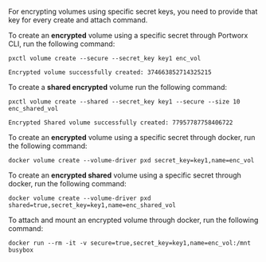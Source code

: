 For encrypting volumes using specific secret keys, you need to provide that key for every create and attach command.

To create an **encrypted** volume using a specific secret through Portworx CLI, run the following command:

```text
pxctl volume create --secure --secret_key key1 enc_vol
```

```output
Encrypted volume successfully created: 374663852714325215
```

To create a **shared encrypted** volume run the following command:

```text
pxctl volume create --shared --secret_key key1 --secure --size 10 enc_shared_vol
```

```output
Encrypted Shared volume successfully created: 77957787758406722
```

To create an **encrypted** volume using a specific secret through docker, run the following command:

```text
docker volume create --volume-driver pxd secret_key=key1,name=enc_vol
```

To create an **encrypted shared** volume using a specific secret through docker, run the following command:

```text
docker volume create --volume-driver pxd shared=true,secret_key=key1,name=enc_shared_vol
```

To attach and mount an encrypted volume through docker, run the following command:

```text
docker run --rm -it -v secure=true,secret_key=key1,name=enc_vol:/mnt busybox
```
